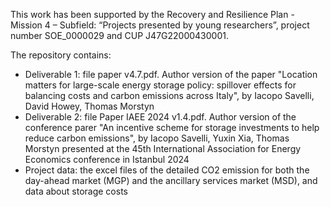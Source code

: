 This work has been supported by the Recovery and Resilience Plan - Mission 4 – Subfield: “Projects presented by young researchers”, project number SOE_0000029 and CUP J47G22000430001. 

The repository contains:
* Deliverable 1: file paper v4.7.pdf. Author version of the paper "Location matters for large-scale energy storage policy: spillover effects for balancing costs and carbon emissions across Italy", by Iacopo Savelli, David Howey, Thomas Morstyn
* Deliverable 2: file Paper IAEE 2024 v1.4.pdf. Author version of the conference parer "An incentive scheme for storage investments to help reduce carbon emissions", by Iacopo Savelli, Yuxin Xia, Thomas Morstyn presented at the 45th International Association for Energy Economics conference in Istanbul 2024
* Project data: the excel files of the detailed CO2 emission for both the day-ahead market (MGP) and the ancillary services market (MSD), and data about storage costs
